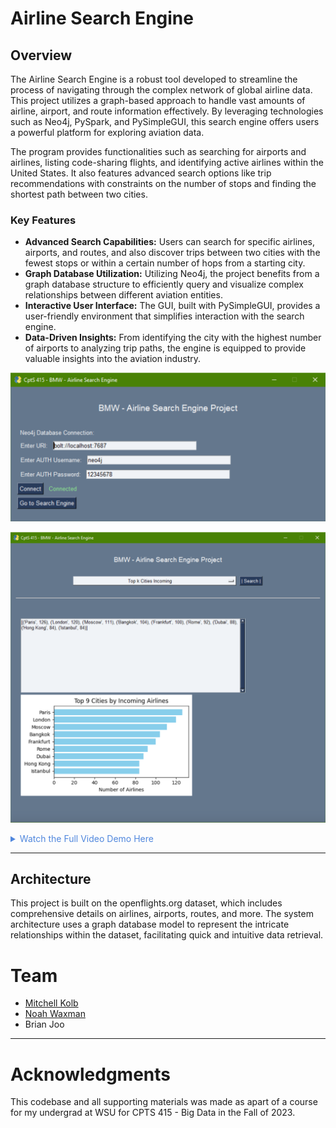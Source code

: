 
# Airline Search Engine

## Overview

The Airline Search Engine is a robust tool developed to streamline the process of navigating through the complex network of global airline data. This project utilizes a graph-based approach to handle vast amounts of airline, airport, and route information effectively. By leveraging technologies such as Neo4j, PySpark, and PySimpleGUI, this search engine offers users a powerful platform for exploring aviation data.

The program provides functionalities such as searching for airports and airlines, listing code-sharing flights, and identifying active airlines within the United States. It also features advanced search options like trip recommendations with constraints on the number of stops and finding the shortest path between two cities.

### Key Features

- **Advanced Search Capabilities:** Users can search for specific airlines, airports, and routes, and also discover trips between two cities with the fewest stops or within a certain number of hops from a starting city.
- **Graph Database Utilization:** Utilizing Neo4j, the project benefits from a graph database structure to efficiently query and visualize complex relationships between different aviation entities.
- **Interactive User Interface:** The GUI, built with PySimpleGUI, provides a user-friendly environment that simplifies interaction with the search engine.
- **Data-Driven Insights:** From identifying the city with the highest number of airports to analyzing trip paths, the engine is equipped to provide valuable insights into the aviation industry.

![main](resources/mainUI.png)

![top K ciites](resources/topKcities.png)


<details>
<summary style="color:#5087dd">Watch the Full Video Demo Here</summary>

[![Full Video Demo Here](https://img.youtube.com/vi/L8SBFNDYORU/0.jpg)](https://www.youtube.com/watch?v=L8SBFNDYORU)

</details>

---

## Architecture

This project is built on the openflights.org dataset, which includes comprehensive details on airlines, airports, routes, and more. The system architecture uses a graph database model to represent the intricate relationships within the dataset, facilitating quick and intuitive data retrieval.

# Team

- [Mitchell Kolb](https://github.com/mitchellkolb)
- [Noah Waxman](https://github.com/noah-waxman)
- Brian Joo

--- 
# Acknowledgments
This codebase and all supporting materials was made as apart of a course for my undergrad at WSU for CPTS 415 - Big Data in the Fall of 2023.
